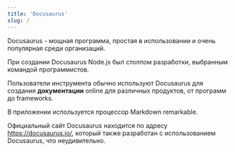 ```yaml
---
title: 'Docusaurus'
slug: /
---
```


Docusaurus - мощная программа, простая в использовании и очень популярная среди организаций.

При создании Docusaurus Node.js был столпом разработки, выбранным командой программистов.

Пользователи инструмента обычно используют Docusaurus для создания **документации** online для различных продуктов, от программ до frameworks.

В приложении используется процессор Markdown remarkable.

Официальный сайт Docusaurus находится по адресу https://docusaurus.io/, который также разработан с использованием Docusaurus, что неудивительно.

